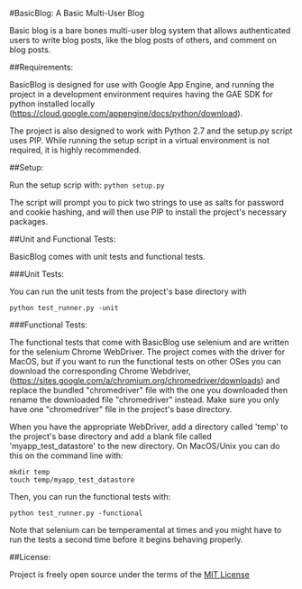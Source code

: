 #BasicBlog: A Basic Multi-User Blog

Basic blog is a bare bones multi-user blog system that allows authenticated users to
write blog posts, like the blog posts of others, and comment on blog posts.

##Requirements:

BasicBlog is designed for use with Google App Engine, and running the project in a
development environment requires having the GAE SDK for python installed locally
(https://cloud.google.com/appengine/docs/python/download).

The project is also designed to work with Python 2.7 and the setup.py script uses
PIP. While running the setup script in a virtual environment is not required, it is
highly recommended.


##Setup:

Run the setup scrip with: `python setup.py`

The script will prompt you to pick two strings to use as salts for password and cookie
hashing, and will then use PIP to install the project's necessary packages.


##Unit and Functional Tests:

BasicBlog comes with unit tests and functional tests.

###Unit Tests:

You can run the unit tests from the project's base directory with

```
python test_runner.py -unit
```

###Functional Tests:

The functional tests that come with BasicBlog use selenium and are written for
the selenium Chrome WebDriver. The project comes with the driver for MacOS,
but if you want to run the functional tests on other OSes you can download the
corresponding Chrome Webdriver,
(https://sites.google.com/a/chromium.org/chromedriver/downloads) and replace the
bundled "chromedriver" file with the one you downloaded then rename the downloaded file
"chromedriver" instead. Make sure you only have one "chromedriver" file in the project's
base directory.

When you have the appropriate WebDriver, add a directory called 'temp' to the project's
base directory and add a blank file called 'myapp_test_datastore' to the new directory.
On MacOS/Unix you can do this on the command line with:

```
mkdir temp
touch temp/myapp_test_datastore
```

Then, you can run the functional tests with:

```
python test_runner.py -functional
```

Note that selenium can be temperamental at times and you might have to run the tests a second
time before it begins behaving properly.


##License:

Project is freely open source under the terms of the
[MIT License](http://choosealicense.com/licenses/mit/)

